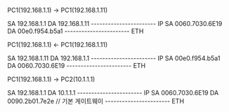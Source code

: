 PC1(192.168.1.1) -> PC1(192.168.1.11)

SA 192.168.1.1
DA 192.168.1.11
----------------------- IP
SA 0060.7030.6E19
DA 00e0.f954.b5a1
----------------------- ETH

PC1(192.168.1.1) <- PC1(192.168.1.11)

SA 192.168.1.11
DA 192.168.1.1
----------------------- IP
SA 00e0.f954.b5a1
DA 0060.7030.6E19
----------------------- ETH


PC1(192.168.1.1) -> PC2(10.1.1.1)

SA 192.168.1.1
DA 10.1.1.1
----------------------- IP
SA 0060.7030.6E19
DA 0090.2b01.7e2e // 기본 게이트웨이
----------------------- ETH